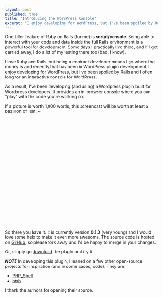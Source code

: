 ```yaml
---
layout: post
published: true
title: "Introducing the WordPress Console"
excerpt: "I enjoy developing for WordPress, but I've been spoiled by Rails and I often long for an interactive console for WordPress."
---
```


One killer feature of Ruby on Rails (for me) is **script/console**. Being able to interact with your code and data inside the full Rails environment is a powerful tool for development. Some days I practically live there, and if I get carried away, I do a lot of my testing there too (bad, I know).

I love Ruby and Rails, but being a contract developer means I go where the money is and recently that has been in WordPress plugin development. I enjoy developing for WordPress, but I've been spoiled by Rails and I often long for an interactive console for WordPress.

As a result, I've been developing (and using) a Wordpress plugin built for Wordpress developers. It provides an in-browser console where you can "play" with the code you're working on.

If a picture is worth 1,000 words, this screencast will be worth at least a bazillion of 'em:
~
<object height="368" width="640"><param name="allowfullscreen" value="true" /><param name="allowscriptaccess" value="always" /><param name="movie" value="http://vimeo.com/moogaloop.swf?clip_id=5300607&amp;server=vimeo.com&amp;show_title=1&amp;show_byline=1&amp;show_portrait=0&amp;color=00ADEF&amp;fullscreen=1" /><embed allowfullscreen="true" src="http://vimeo.com/moogaloop.swf?clip_id=5300607&amp;server=vimeo.com&amp;show_title=1&amp;show_byline=1&amp;show_portrait=0&amp;color=00ADEF&amp;fullscreen=1" allowscriptaccess="always" type="application/x-shockwave-flash" height="368" width="640"></embed></object>

So there you have it. It is currently version **0.1.0** (very young) and I would love some help to make it even more awesome. The source code is hosted on [GitHub][1], so please fork away and I'd be happy to merge in your changes.

Or, simply go [download][2] the plugin and try it.

***NOTE***
In developing this plugin, I leaned on a few other open-source projects for inspiration (and in some cases, code). They are:

* [PHP_Shell][3]
* [htsh][4]

I thank the authors for opening their source.


[1]: http://github.com/jerodsanto/wordpress-console
[2]: http://wordpress.org/extend/plugins/wordpress-console/
[3]: http://pear.php.net/package/PHP_Shell/
[4]: http://code.google.com/p/htsh/
